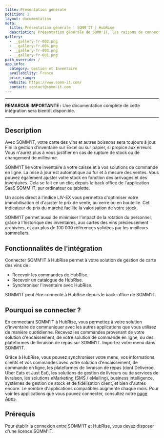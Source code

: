 ```yaml
---
title: Présentation générale
position: 1
layout: documentation
meta:
  title: Présentation générale | SOMM'IT | HubRise
  description: Présentation générale de SOMM'IT, les raisons de connecter SOMM'IT à HubRise et les fonctionnalités de l'intégration avec HubRise.
gallery:
  - __gallery-fr-002.png
  - __gallery-fr-004.png
  - __gallery-fr-003.png
  - __gallery-fr-001.png
path_override: /
app_info:
  category: Gestion et Inventaire
  availability: France
  price_range:
  website: https://www.somm-it.com/
  contact: contact@somm-it.com
---
```


---

**REMARQUE IMPORTANTE :** Une documentation complète de cette intégration sera bientôt disponible.

---

## Description

Avec SOMM'IT, votre carte des vins et autres boissons sera toujours à jour. Fini la gestion d'inventaire sur Excel ou sur papier, si propice aux erreurs. Vous n'aurez plus à vous justifier en cas de rupture de stock ou de changement de millésime.

SOMM'IT lie votre inventaire à votre caisse et à vos solutions de commande en ligne. La mise à jour est automatique au fur et à mesure des ventes. Vous pouvez également ajuster votre stock en fonction des arrivages et des inventaires. Cela se fait en un clic, depuis le back office de l'application SaaS SOMM'IT, sur ordinateur ou tablette.

Un accès direct à l'indice LIV-EX vous permettra d'optimiser votre immobilisation et d'ajuster le prix de vente, au verre ou en bouteille. Cet indicateur de prix du marché facilite la valorisation de votre stock.

SOMM'IT permet aussi de minimiser l'impact de la rotation du personnel, grâce à l'historique des inventaires, aux cartes des vins précieusement archivées, et aux plus de 100 000 références validées par les meilleurs sommeliers.

## Fonctionnalités de l'intégration

Connecter SOMM'IT à HubRise permet à votre solution de gestion de carte des vins de :

- Recevoir les commandes de HubRise.
- Recevoir un catalogue de HubRise.
- Synchroniser l'inventaire avec HubRise.

SOMM'IT peut être connecté à HubRise depuis le back-office de SOMM'IT.

## Pourquoi se connecter ?

En connectant SOMM'IT à HubRise, vous permettez à votre solution d'inventaire de communiquer avec les autres applications que vous utilisez de manière quotidienne. Recevez les commandes provenant de votre solution d'encaissement, de votre solution de commande en ligne, ou des plateformes de livraison de repas sur SOMM'IT. Importez votre menu dans SOMM'IT.

Grâce à HubRise, vous pouvez synchroniser votre menu, vos informations clients et vos commandes avec votre solution d'encaissement, de commande en ligne, les plateformes de livraison de repas (dont Deliveroo, Uber Eats et Just Eat), les solutions de gestion de livreurs ou de services de livraison, les solutions eMarketing (SMS / eMailing), business intelligence, systèmes de gestion de stock et de fidélisation client, et bien d'autres encore. Le nombre d'applications compatibles augmente chaque mois. Pour voir les applications que vous pouvez connecter, consultez notre [page Apps](/apps).

## Prérequis

Pour établir la connexion entre SOMM'IT et HubRise, vous devez disposer d'une licence SOMM'IT.
